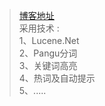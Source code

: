   
>[博客地址](http://www.cnblogs.com/edisonchou/p/5351930.html)  
采用技术  :  
1、Lucene.Net  
2、Pangu分词  
3、关键词高亮  
4、热词及自动提示  
5、.....
